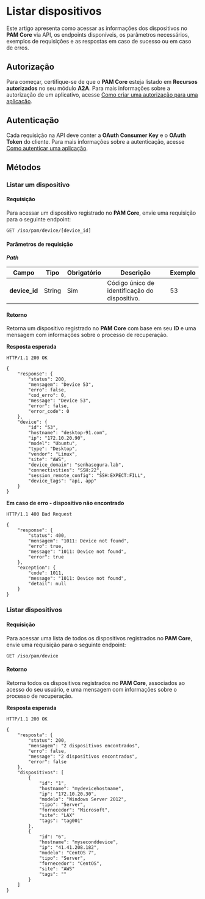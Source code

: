 # Listar dispositivos

Este artigo apresenta como acessar as informações dos dispositivos no **PAM Core** via API, os endpoints disponíveis, os parâmetros necessários, exemplos de requisições e as respostas em caso de sucesso ou em caso de erros.

## Autorização

Para começar, certifique-se de que o **PAM Core** esteja listado em **Recursos autorizados** no seu módulo **A2A**.
Para mais informações sobre a autorização de um aplicativo, acesse [Como criar uma autorização para uma aplicação](/v3-33/docs/pt/a2a-how-to-create-an-authorization-for-an-application).

## Autenticação

Cada requisição na API deve conter a **OAuth Consumer Key** e o **OAuth Token** do cliente.
Para mais informações sobre a autenticação, acesse [Como autenticar uma aplicação](/v3-33/docs/pt/a2a-how-to-authenticate-an-application).

## Métodos
### Listar um dispositivo 
#### Requisição

Para acessar um dispositivo registrado no **PAM Core**, envie uma requisição para o seguinte endpoint:

```
GET /iso/pam/device/[device_id]
```

#### Parâmetros de requisição

***Path***


| Campo | Tipo | Obrigatório | Descrição | Exemplo |
| --- | --- | --- | --- | --- |
| **device_id** | String | Sim | Código único de identificação do dispositivo. | 53 |

#### Retorno

Retorna um dispositivo registrado no **PAM Core** com base em seu **ID** e uma mensagem com informações sobre o processo de recuperação.

**Resposta esperada**

```
HTTP/1.1 200 OK
```
```
{
    "response": {
        "status": 200,
        "mensagem": "Device 53",
        "erro": false,
        "cod_erro": 0,
        "message": "Device 53",
        "error": false,
        "error_code": 0
    },
    "device": {
        "id": "53",
        "hostname": "desktop-91.com",
        "ip": "172.10.20.90",
        "model": "Ubuntu",
        "type": "Desktop",
        "vendor": "Linux",
        "site": "AWS",
        "device_domain": "senhasegura.lab",
        "connectivities": "SSH:22",
        "session_remote_config": "SSH:EXPECT:FILL",
        "device_tags": "api, app"
    }
}
```

**Em caso de erro - dispositivo não encontrado**

```
HTTP/1.1 400 Bad Request
```
```
{
    "response": {
        "status": 400,
        "mensagem": "1011: Device not found",
        "erro": true,
        "message": "1011: Device not found",
        "error": true
    },
    "exception": {
        "code": 1011,
        "message": "1011: Device not found",
        "detail": null
    }
}
```

### Listar dispositivos
#### Requisição
Para acessar uma lista de todos os dispositivos registrados no **PAM Core**, envie uma requisição para o seguinte endpoint:

```
GET /iso/pam/device
```

#### Retorno
Retorna todos os dispositivos registrados no **PAM Core**, associados ao acesso do seu usuário, e uma mensagem com informações sobre o processo de recuperação.

**Resposta esperada**

```
HTTP/1.1 200 OK 
```
```
{
    "resposta": {
        "status": 200,
        "mensagem": "2 dispositivos encontrados",
        "erro": false,
        "message": "2 dispositivos encontrados",
        "error": false
    },
    "dispositivos": [
        {
            "id": "1",
            "hostname": "mydevicehostname",
            "ip": "172.10.20.30",
            "modelo": "Windows Server 2012",
            "tipo": "Server",
            "fornecedor": "Microsoft",
            "site": "LAX"
	        "tags": "tag001"
        },
        {
            "id": "6",
            "hostname": "myseconddevice",
            "ip": "41.41.208.182",
            "modelo": "CentOS 7",
            "tipo": "Server",
            "fornecedor": "CentOS",
            "site": "AWS"
	        "tags": ""
        }
    ]
}
```


